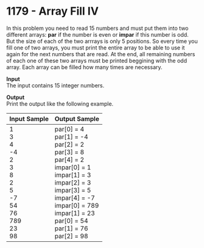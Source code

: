 # 1179 - Array Fill IV

In this problem you need to read 15 numbers and must put them into two different arrays: **par** if the number is even or **impar** if this number is odd. But  the size of each of the two arrrays is only 5 positions. So every time you fill one of two arrays, you must print the entire array to be able to use it again for the next numbers that are read. At the end, all remaining numbers of each one of these two arrays must be printed beggining with the odd array. Each array can be filled how many times are necessary.

**Input**<br>
The input contains 15 integer numbers.

**Output**<br>
Print the output like the following example.

| Input Sample	                                                                                              | Output Sample                                                                                                                                                                                                                                                    |
|:------------------------------------------------------------------------------------------------------------|:-----------------------------------------------------------------------------------------------------------------------------------------------------------------------------------------------------------------------------------------------------------------|
| 1 <br> 3 <br> 4 <br> -4 <br> 2 <br> 3 <br> 8 <br> 2 <br> 5 <br> -7 <br> 54 <br> 76 <br> 789 <br> 23 <br> 98 | par[0] = 4 <br> par[1] = -4 <br> par[2] = 2 <br> par[3] = 8 <br> par[4] = 2 <br> impar[0] = 1 <br> impar[1] = 3 <br> impar[2] = 3 <br> impar[3] = 5 <br> impar[4] = -7 <br> impar[0] = 789 <br> impar[1] = 23 <br> par[0] = 54 <br> par[1] = 76 <br> par[2] = 98 |